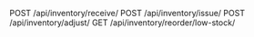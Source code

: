 POST /api/inventory/receive/
POST /api/inventory/issue/
POST /api/inventory/adjust/
GET  /api/inventory/reorder/low-stock/
